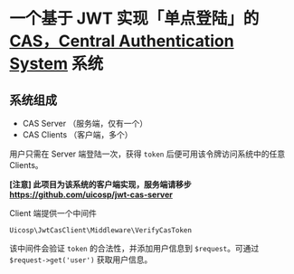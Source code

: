 # 一个基于 JWT 实现「单点登陆」的 [CAS，Central Authentication System](https://apereo.github.io/cas/4.2.x/planning/Architecture.html) 系统

## 系统组成

- CAS Server （服务端，仅有一个）
- CAS Clients （客户端，多个）

用户只需在 Server 端登陆一次，获得 `token` 后便可用该令牌访问系统中的任意 Clients。

**[注意] 此项目为该系统的客户端实现，服务端请移步 https://github.com/uicosp/jwt-cas-server**

Client 端提供一个中间件

`Uicosp\JwtCasClient\Middleware\VerifyCasToken`

该中间件会验证 `token` 的合法性，并添加用户信息到 `$request`。可通过 `$request->get('user')` 获取用户信息。

